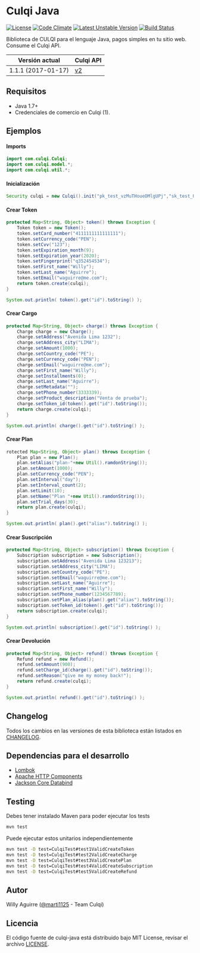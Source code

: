 # Culqi Java

[![License](https://poser.pugx.org/culqi/culqi-php/license)](https://packagist.org/packages/culqi/culqi-php)
[![Code Climate](https://codeclimate.com/github/culqi/culqi-java/badges/gpa.svg)](https://codeclimate.com/github/culqi/culqi-java)
[![Latest Unstable Version](https://poser.pugx.org/culqi/culqi-php/v/unstable)](https://packagist.org/packages/culqi/culqi-php)
[![Build Status](https://travis-ci.org/culqi/culqi-java.svg?branch=master)](https://travis-ci.org/culqi/culqi-java)

Biblioteca de CULQI para el lenguaje Java, pagos simples en tu sitio web. Consume el Culqi API.

| Versión actual|Culqi API|
|----|----|
| 1.1.1 (2017-01-17) |[v2](https://beta.culqi.com)|

## Requisitos

- Java 1.7+
- Credenciales de comercio en Culqi (1).

## Ejemplos

#### Imports

```java
import com.culqi.Culqi;
import com.culqi.model.*;
import com.culqi.util.*;
```

#### Inicialización

```java
Security culqi = new Culqi().init("pk_test_vzMuTHoueOMlgUPj","sk_test_UTCQSGcXW8bCyU59");
```

#### Crear Token

```java
protected Map<String, Object> token() throws Exception {
    Token token = new Token();
    token.setCard_number("4111111111111111");
    token.setCurrency_code("PEN");
    token.setCvv("123");
    token.setExpiration_month(9);
    token.setExpiration_year(2020);
    token.setFingerprint("q352454534");
    token.setFirst_name("Willy");
    token.setLast_name("Aguirre");
    token.setEmail("waguirre@me.com");
    return token.create(culqi);
}

System.out.println( token().get("id").toString() );
```

#### Crear Cargo

```java
protected Map<String, Object> charge() throws Exception {
    Charge charge = new Charge();
    charge.setAddress("Avenida Lima 1232");
    charge.setAddress_city("LIMA");
    charge.setAmount(1000);
    charge.setCountry_code("PE");
    charge.setCurrency_code("PEN");
    charge.setEmail("waguirre@me.com");
    charge.setFirst_name("Willy");
    charge.setInstallments(0);
    charge.setLast_name("Aguirre");
    charge.setMetadata("");
    charge.setPhone_number(3333339);
    charge.setProduct_description("Venta de prueba");
    charge.setToken_id(token().get("id").toString());
    return charge.create(culqi);
}

System.out.println( charge().get("id").toString() );
```

#### Crear Plan

```java
rotected Map<String, Object> plan() throws Exception {
    Plan plan = new Plan();
    plan.setAlias("plan-"+new Util().ramdonString());
    plan.setAmount(1000);
    plan.setCurrency_code("PEN");
    plan.setInterval("day");
    plan.setInterval_count(2);
    plan.setLimit(10);
    plan.setName("Plan "+new Util().ramdonString());
    plan.setTrial_days(30);
    return plan.create(culqi);
}

System.out.println( plan().get("alias").toString() );
```

#### Crear Suscripción

```java
protected Map<String, Object> subscription() throws Exception {
    Subscription subscription = new Subscription();
    subscription.setAddress("Avenida Lima 123213");
    subscription.setAddress_city("LIMA");
    subscription.setCountry_code("PE");
    subscription.setEmail("waguirre@me.com");
    subscription.setLast_name("Aguirre");
    subscription.setFirst_name("Willy");
    subscription.setPhone_number(1234567789);
    subscription.setPlan_alias(plan().get("alias").toString());
    subscription.setToken_id(token().get("id").toString());
    return subscription.create(culqi);
}

System.out.println( subscription().get("id").toString() );
```

#### Crear Devolución

```java
protected Map<String, Object> refund() throws Exception {
    Refund refund = new Refund();
    refund.setAmount(900);
    refund.setCharge_id(charge().get("id").toString());
    refund.setReason("give me my money back!");
    return refund.create(culqi);
}

System.out.println( refund().get("id").toString() );
```

## Changelog

Todos los cambios en las versiones de esta biblioteca están listados en [CHANGELOG](CHANGELOG).

## Dependencias para el desarrollo

- [Lombok](https://projectlombok.org/features/index.html)
- [Apache HTTP Components](https://hc.apache.org/)
- [Jackson Core Databind](https://github.com/FasterXML/jackson-databind/wiki)

## Testing

Debes tener instalado Maven para poder ejecutar los tests

```bash
mvn test
```

Puede ejecutar estos unitarios independientemente

```bash
mvn test -D test=CulqiTest#test1ValidCreateToken
mvn test -D test=CulqiTest#test2ValidCreateCharge
mvn test -D test=CulqiTest#test3ValidCreatePlan
mvn test -D test=CulqiTest#test4ValidCreateSubscription
mvn test -D test=CulqiTest#test5ValidCreateRefund
```

## Autor

Willy Aguirre ([@marti1125](https://github.com/marti1125) - Team Culqi)

## Licencia

El código fuente de culqi-java está distribuido bajo MIT License, revisar el archivo [LICENSE](https://github.com/culqi/culqi-java/blob/master/LICENSE).
